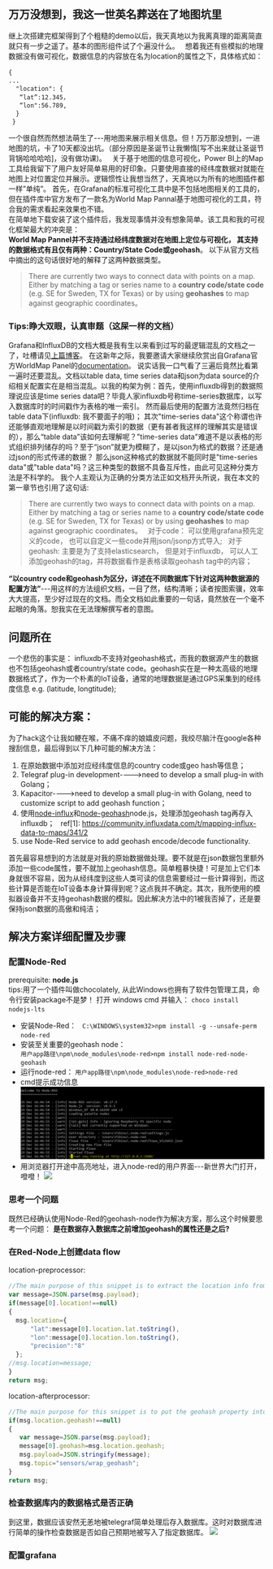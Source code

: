 ## 万万没想到，我这一世英名葬送在了地图坑里
继上次搭建完框架得到了个粗糙的demo以后，我天真地以为我离真理的距离简直就只有一步之遥了。基本的图形组件试了个遍没什么。  
想着我还有些模拟的地理数据没有做可视化，数据信息的内容放在名为location的属性之下，具体格式如： 
```
{
...
  "location": {
   “lat”:12.345，
   “lon":56.789,
  }
 }
 ```
一个很自然而然想法萌生了---用地图来展示相关信息。但！万万那没想到，一进地图的坑，卡了10天都没出坑。（部分原因是圣诞节让我懒惰[写不出来就让圣诞节背锅哈哈哈哈]，没有做功课)。  
关于基于地图的信息可视化，Power BI上的Map工具给我留下了用户友好简单易用的好印象。只要使用直接的经纬度数据对就能在地图上对位置定位并展示。逻辑惯性让我想当然了，天真地以为所有的地图插件都一样”单纯”。
首先，在Grafana的标准可视化工具中是不包括地图相关的工具的， 但在插件库中官方发布了一款名为World Map Pannal基于地图可视化的工具，符合我的需求看起来效果也不错。    
在简单地下载安装了这个插件后，我发现事情并没有想象简单。该工具和我的可视化框架最大的冲突是：  
**World Map Pannel并不支持通过经纬度数据对在地图上定位与可视化， 其支持的数据格式有且仅有两种：Country/State Code或geohash**。 
以下从官方文档中摘出的这句话很好地的解释了这两种数据类型。  
> There are currently two ways to connect data with points on a map. Either by matching a tag or series name to a **country code/state code** (e.g. SE for Sweden, TX for Texas) or by using **geohashes** to map against geographic coordinates。   
### Tips:睁大双眼，认真审题（这屎一样的文档）
Grafana和InfluxDB的文档大概是我有生以来看到过写的最逻辑混乱的文档之一了，吐槽请见[上篇博客](https://segmentfault.com/a/1190000012514865)。
在这新年之际，我要邀请大家继续欣赏出自Grafana官方WorldMap Panel的[documentation](https://github.com/grafana/worldmap-panel)。 说实话我一口气看了三遍后竟然比看第一遍时还要混乱。文档以table data, time series data和json为data source的介绍相关配置实在是相当混乱。以我的构架为例：首先，使用influxdb得到的数据照理说应该是time series data吧？毕竟人家influxdb号称time-series数据库，以写入数据库时的时间戳作为表格的唯一索引。 然而最后使用的配置方法竟然归档在table data下(influxdb: 我不要面子的哦)；
其次"time-series data"这个称谓也许还能够直观地理解是以时间戳为索引的数据（更有甚者我这样的理解其实是错误的），那么“table data”该如何去理解呢？"time-series data"难道不是以表格的形式组织排列储存的吗？至于“json”就更为模糊了，是以json为格式的数据？还是通过json的形式传递的数据？ 那么json这种格式的数据就不能同时是"time-series data"或"table data"吗？这三种类型的数据不具备互斥性，由此可见这种分类方法是不科学的。 
我个人主观认为正确的分类方法正如文档开头所说，我在本文的第一章节也引用了这句话:
> There are currently two ways to connect data with points on a map. Either by matching a tag or series name to a **country code/state code** (e.g. SE for Sweden, TX for Texas) or by using **geohashes** to map against geographic coordinates。   
对于code： 可以使用grafana预先定义的code， 也可以自定义一些code并用json/jsonp方式导入;  
对于geohash: 主要是为了支持elasticsearch， 但是对于influxdb， 可以人工添加geohash的tag，并将数据看作是表格读取geohash tag中的内容； 

**“以country code和geohash为区分，详述在不同数据库下针对这两种数据源的配置方法”**---用这样的方法组织文档，一目了然，结构清晰；读者按图索骥，效率大大提高，至少好过现在的文档。而全文档如此重要的一句话，竟然放在一个毫不起眼的角落。恕我实在无法理解撰写者的意图。
## 问题所在
一个悲伤的事实是： influxdb不支持对geohash格式，而我的数据源产生的数据也不包括geohash或者country/state code。geohash实在是一种太高级的地理数据格式了，作为一个朴素的IoT设备，通常的地理数据是通过GPS采集到的经纬度信息 e.g. (latitude, longtitude);  

## 可能的解决方案： 
为了hack这个让我如鲠在喉，不痛不痒的娘嬉皮问题，我绞尽脑汁在google各种搜刮信息，最后得到以下几种可能的解决方法：
1. 在原始数据中添加对应经纬度信息的country code或geo hash等信息；
2. Telegraf plug-in development---->need to develop a small plug-in with Golang；
3. Kapacitor---->need to develop a small plug-in with Golang, need to customize script to add geohash function；
4. 使用[node-influx](https://github.com/node-influx/node-influx)和[node-geohash](https://github.com/sunng87/node-geohash)node.js，处理添加geohash tag再存入influxdb；  
ref[1]: https://community.influxdata.com/t/mapping-influx-data-to-maps/341/2
5. use Node-Red service to add geohash encode/decode functionality.

首先最容易想到的方法就是对我的原始数据做处理。要不就是在json数据包里额外添加一些code属性，要不就加上geohash信息。简单粗暴快捷！可是加上它们本身就很不容易，因为从经纬度到这些人类可读的信息需要经过一些计算得到，而这些计算是否能在IoT设备本身计算得到呢？这点我并不确定。其次，我所使用的模拟器设备并不支持geohash数据的模拟。因此解决方法中的1被我否掉了，还是要保持json数据的高傲和纯洁；  
## 解决方案详细配置及步骤
### 配置Node-Red
prerequisite: **node.js**  
tips:用了一个插件叫做chocolately, 从此Windows也拥有了软件包管理工具，命令行安装package不是梦！
打开 windows cmd 并输入： 
`choco install nodejs-lts`
* 安装Node-Red：   
`C:\WINDOWS\system32>npm install -g --unsafe-perm node-red`
*  安装至关重要的geohash node：   
`用户app路径\npm\node_modules\node-red>npm install node-red-node-geohash`
* 运行node-red：
`用户app路径\npm\node_modules\node-red>node-red`
* cmd提示成功信息
![](red-node-success.PNG)
* 用浏览器打开途中高亮地址，进入node-red的用户界面---新世界大门打开，噔噔！
![](UIlayout.PNG)

### 思考一个问题
既然已经确认使用Node-Red的geohash-node作为解决方案，那么这个时候要思考一个问题：
**是在数据存入数据库之前增加geohash的属性还是之后?**

### 在Red-Node上创建data flow
location-preprocessor:    
```javascript
//The main purpose of this snippet is to extract the location info from msg.payload and then put it to msg.location to get the calculated geohash. 
var message=JSON.parse(msg.payload);
if(message[0].location!==null)
{
  msg.location={
      "lat":message[0].location.lat.toString(), 
      "lon":message[0].location.lon.toString(),
      "precision":"8"
  };
//msg.location=message;
}
return msg;
```
location-afterprocessor:  
```javascript
//The main purpose for this snippet is to put the geohash property into msg.payload which is then transferred by mqtt-broker via certain topic
if(msg.location.geohash!==null)
{
   var message=JSON.parse(msg.payload);
   message[0].geohash=msg.location.geohash;
   msg.payload=JSON.stringify(message);
   msg.topic="sensors/wrap_geohash";
}
return msg;
```
### 检查数据库内的数据格式是否正确
到这里，数据应该安然无恙地被telegraf简单处理后存入数据库。这时对数据库进行简单的操作检查数据是否如自己预期地被写入了指定数据库。
![](correct-dbformat.jpg)

### 配置grafana



